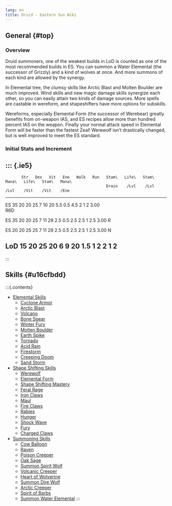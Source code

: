 ```yaml
---
lang: en
title: Druid - Eastern Sun Wiki
---
```


## General {#top}

### Overview
Druid summoners, one of the weakest builds in LoD is counted as one
of the most recommended builds in ES. You can summon a Water
Elemental (the successor of Grizzly) and a kind of wolves at once.
And more summons of each kind are allowed by the synergy.

In Elemental tree, the clumsy skills like Arctic Blast and Molten
Boulder are much improved. Wind skills and new magic damage skills
synergize each other, so you can easily attain two kinds of damage
sources. More spells are castable in wereform, and shapeshifters have
more options for subskills.

Wereforms, especially Elemental Form (the successor of Werebear) greatly
benefits from on-weapon IAS, and ES recipes allow more than hundred
percent IAS on the weapon. Finally your normal attack speed in Elemental
Form will be faster than the fastest Zeal! Werewolf isn\'t drastically
changed, but is well improved to meet the ES standard.

### Initial Stats and Increment

::: {.ie5}
  ---------------------------------------------------------------------------------------------------
           Str   Dex   Vit   Ene   Walk   Run   Stam\   Life\   Stam\   Mana\   Life\   Stam\   Mana\
                                                Drain    /Lvl    /Lvl    /Lvl    /Vit    /Vit    /Ene
  ------ ----- ----- ----- ----- ------ ----- ------- ------- ------- ------- ------- ------- -------
  ES        35    20    20    25      7    10      20     5.5     0.5     4.5       2       1       2
  3.00                                                                                        
  R6D                                                                                         

  ES        35    20    20    25      7    11      29     2.5     0.5     2.5     2.5       1     2.5
  3.00 R                                                                                      

  ES        20    20    25    25      7    11      29     2.5     0.5     2.5     2.5       1     2.5
  3.00 N                                                                                      

  LoD       15    20    25    20      6     9      20     1.5       1       2       2       1       2
  ---------------------------------------------------------------------------------------------------
:::

## Skills {#u16cfbdd}

:::{.contents}
-   [Elemental Skills](#g352fa4c)
    -   [Cyclone Armor](#bd17f42c)
    -   [Arctic Blast](#oe938272)
    -   [Volcano](#n0a8dff1)
    -   [Bone Spear](#t903ee82)
    -   [Winter Fury](#gc524b63)
    -   [Molten Boulder](#ab5b00d5)
    -   [Earth Spike](#z21e559c)
    -   [Tornado](#c396faa7)
    -   [Acid Rain](#kd47cd93)
    -   [Firestorm](#ge148be5)
    -   [Creeping Doom](#x8fc6eb1)
    -   [Sand Storm](#ibc89de0)
-   [Shape Shifting Skills](#d883aa12)
    -   [Werewolf](#l5ef74bf)
    -   [Elemental Form](#e4c3d0d6)
    -   [Shape Shifting Mastery](#x71e30ea)
    -   [Feral Rage](#j1891633)
    -   [Iron Claws](#r13ac4be)
    -   [Maul](#r003ad0e)
    -   [Fire Claws](#b98195fd)
    -   [Rabies](#jde797bc)
    -   [Hunger](#xb24663a)
    -   [Shock Wave](#p9dc3342)
    -   [Fury](#kcef81ab)
    -   [Charged Claws](#i993f38a)
-   [Summoning Skills](#qd6d0fd8)
    -   [Cow Balloon](#z4a7de80)
    -   [Raven](#e714c51f)
    -   [Poison Creeper](#j8494664)
    -   [Oak Sage](#v6dbc932)
    -   [Summon Spirit Wolf](#f801536e)
    -   [Volcanic Creeper](#a659c9e7)
    -   [Heart of Wolverine](#e7cfe4f6)
    -   [Summon Dire Wolf](#i863abb0)
    -   [Arctic Creeper](#z0450c57)
    -   [Spirit of  Barbs](#o4150f92)
    -   [Summon Water Elemental](#l88916a5)
:::

